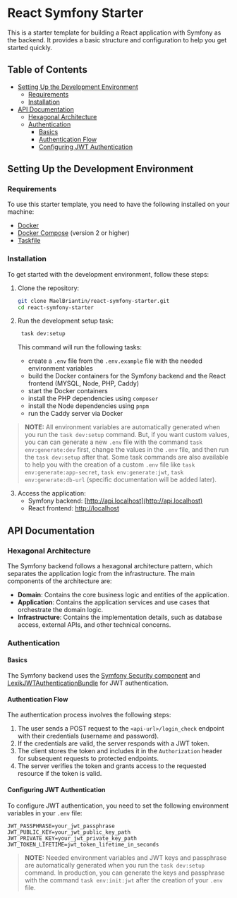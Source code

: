 # React Symfony Starter

This is a starter template for building a React application with Symfony as the backend. It provides a basic structure and configuration to help you get started quickly.

## Table of Contents

- [Setting Up the Development Environment](#setting-up-the-development-environment)
  - [Requirements](#requirements)
  - [Installation](#installation)
- [API Documentation](#api-documentation)
   - [Hexagonal Architecture](#hexagonal-architecture)
   - [Authentication](#authentication)
      - [Basics](#basics)
      - [Authentication Flow](#authentication-flow)
      - [Configuring JWT Authentication](#configuring-jwt-authentication)



## Setting Up the Development Environment

### Requirements

To use this starter template, you need to have the following installed on your machine:
- [Docker](https://docs.docker.com/engine/install/)
- [Docker Compose](https://docs.docker.com/compose/install/) (version 2 or higher)
- [Taskfile](https://taskfile.dev/installation/)

### Installation

To get started with the development environment, follow these steps:

1. Clone the repository:
   ```bash
   git clone MaelBriantin/react-symfony-starter.git
   cd react-symfony-starter
   ```

2. Run the development setup task:
   ```bash
    task dev:setup
    ```

    This command will run the following tasks:
    - create a `.env` file from the `.env.example` file with the needed environment variables
    - build the Docker containers for the Symfony backend and the React frontend (MYSQL, Node, PHP, Caddy)
    - start the Docker containers
    - install the PHP dependencies using `composer`
    - install the Node dependencies using `pnpm`
    - run the Caddy server via Docker

>   **NOTE:** All environment variables are automatically generated when you run the `task dev:setup` command. But, if you want custom values, you can can generate a new `.env` file with the command `task env:generate:dev` first, change the values in the `.env` file, and then run the `task dev:setup` after that. Some task commands are also available to help you with the creation of a custom `.env` file like `task env:generate:app-secret`, `task env:generate:jwt`, `task env:generate:db-url` (specific documentation will be added later).

3. Access the application:
   - Symfony backend: [http://api.localhost](http://api.localhost)
   - React frontend: [http://localhost](http://localhost)

## API Documentation

### Hexagonal Architecture

The Symfony backend follows a hexagonal architecture pattern, which separates the application logic from the infrastructure. The main components of the architecture are:
- **Domain**: Contains the core business logic and entities of the application.
- **Application**: Contains the application services and use cases that orchestrate the domain logic.
- **Infrastructure**: Contains the implementation details, such as database access, external APIs, and other technical concerns.

### Authentication

#### Basics

The Symfony backend uses the [Symfony Security component](https://symfony.com/doc/current/security.html) and [LexikJWTAuthenticationBundle](https://symfony.com/bundles/LexikJWTAuthenticationBundle/current/index.html) for JWT authentication. 

#### Authentication Flow

The authentication process involves the following steps:
1. The user sends a POST request to the `<api-url>/login_check` endpoint with their credentials (username and password).
2. If the credentials are valid, the server responds with a JWT token.
3. The client stores the token and includes it in the `Authorization` header for subsequent requests to protected endpoints.
4. The server verifies the token and grants access to the requested resource if the token is valid.

#### Configuring JWT Authentication

To configure JWT authentication, you need to set the following environment variables in your `.env` file:
```dotenv
JWT_PASSPHRASE=your_jwt_passphrase
JWT_PUBLIC_KEY=your_jwt_public_key_path
JWT_PRIVATE_KEY=your_jwt_private_key_path
JWT_TOKEN_LIFETIME=jwt_token_lifetime_in_seconds
```

> **NOTE:** Needed environment variables and JWT keys and passphrase are automatically generated when you run the `task dev:setup` command. In production, you can generate the keys and passphrase with the command `task env:init:jwt` after the creation of your `.env` file.

